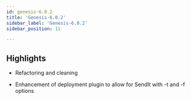 ```yaml
---
id: genesis-6.0.2
title: 'Genesis-6.0.2'
sidebar_label: 'Genesis-6.0.2'
sidebar_position: 11

---
```


## Highlights

- Refactoring and cleaning

- Enhancement of deployment plugin to allow for SendIt with -t and -f options
